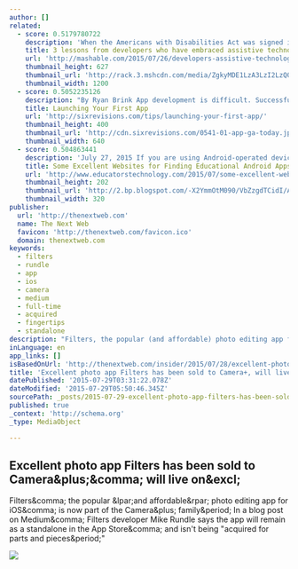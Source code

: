 ```yaml
---
author: []
related:
  - score: 0.5179780722
    description: 'When the Americans with Disabilities Act was signed into law 25 years ago, few could have imagined just how much would change as a result of the legislation. Fewer still could have imagined a world where almost anyone has access to pocket-sized computers that would open so many doors to people with disabilities.'
    title: 3 lessons from developers who have embraced assistive technology
    url: 'http://mashable.com/2015/07/26/developers-assistive-technology/'
    thumbnail_height: 627
    thumbnail_url: 'http://rack.3.mshcdn.com/media/ZgkyMDE1LzA3LzI2LzQ0L0FQXzI2MTQ4NDE2LjcwNGMyLmpwZwpwCXRodW1iCTEyMDB4NjI3IwplCWpwZw/159205d9/349/AP_261484163877.jpg'
    thumbnail_width: 1200
  - score: 0.5052235126
    description: "By Ryan Brink App development is difficult. Successful app launching is nearly impossible, especially given the millions of apps competing for your users' attention. I don't claim to be an expert on the topic of launching apps."
    title: Launching Your First App
    url: 'http://sixrevisions.com/tips/launching-your-first-app/'
    thumbnail_height: 400
    thumbnail_url: 'http://cdn.sixrevisions.com/0541-01-app-ga-today.jpg'
    thumbnail_width: 640
  - score: 0.504863441
    description: 'July 27, 2015 If you are using Android-operated devices in your instruction you probably are facing the challenge of finding reliable websites that curate Android educational apps. Another challenge is the fact that many popular educational apps are only available for iOS devices creating thus a huge deficit in the education section in Google Play app store.'
    title: Some Excellent Websites for Finding Educational Android Apps ~ Educational Technology and Mobile Learning
    url: 'http://www.educatorstechnology.com/2015/07/some-excellent-websites-for-finding-educational-websites.html'
    thumbnail_height: 202
    thumbnail_url: 'http://2.bp.blogspot.com/-X2YmmOtM090/VbZzgdTCidI/AAAAAAAAwZ8/AYE33oeqkys/s320/1.png'
    thumbnail_width: 320
publisher:
  url: 'http://thenextweb.com'
  name: The Next Web
  favicon: 'http://thenextweb.com/favicon.ico'
  domain: thenextweb.com
keywords:
  - filters
  - rundle
  - app
  - ios
  - camera
  - medium
  - full-time
  - acquired
  - fingertips
  - standalone
description: "Filters, the popular (and affordable) photo editing app for iOS, is now part of the Camera+ family. In a blog post on Medium, Filters developer Mike Rundle says the app will remain as a standalone in the App Store, and isn't being \"acquired for parts and pieces.\""
inLanguage: en
app_links: []
isBasedOnUrl: 'http://thenextweb.com/insider/2015/07/28/excellent-photo-app-filters-has-been-sold-to-camera-will-live-on/'
title: 'Excellent photo app Filters has been sold to Camera+, will live on!'
datePublished: '2015-07-29T03:31:22.078Z'
dateModified: '2015-07-29T05:50:46.345Z'
sourcePath: _posts/2015-07-29-excellent-photo-app-filters-has-been-sold-to-camera-will-l.md
published: true
_context: 'http://schema.org'
_type: MediaObject

---
```

<article style=""><h1>Excellent photo app Filters has been sold to Camera&amp;plus;&amp;comma; will live on&amp;excl;</h1><p>Filters&amp;comma; the popular &amp;lpar;and affordable&amp;rpar; photo editing app for iOS&amp;comma; is now part of the Camera&amp;plus; family&amp;period; In a blog post on Medium&amp;comma; Filters developer Mike Rundle says the app will remain as a standalone in the App Store&amp;comma; and isn't being "acquired for parts and pieces&amp;period;"</p><img src="http://cdn1.tnwcdn.com/wp-content/blogs.dir/1/files/2015/07/Screen-Shot-2015-07-28-at-10.31.31-AM.png" /></article>